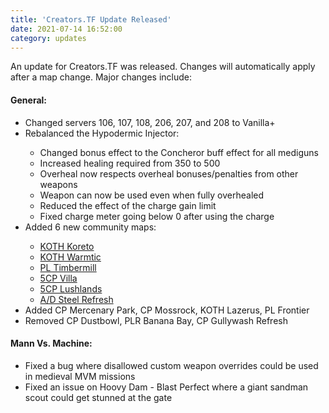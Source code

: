 ```yaml
---
title: 'Creators.TF Update Released'
date: 2021-07-14 16:52:00
category: updates
---
```


<p>An update for Creators.TF was released. Changes will automatically apply after a map change. Major changes include:</p>
<h4>General:</h4>
<ul>
<li>Changed servers 106, 107, 108, 206, 207, and 208 to Vanilla+</li>
<li>Rebalanced the Hypodermic Injector:</li>
<ul>
<li>Changed bonus effect to the Concheror buff effect for all mediguns</li>
<li>Increased healing required from 350 to 500</li>
<li>Overheal now respects overheal bonuses/penalties from other weapons</li>
<li>Weapon can now be used even when fully overhealed</li>
<li>Reduced the effect of the charge gain limit</li>
<li>Fixed charge meter going below 0 after using the charge</li>
</ul>
<li>Added 6 new community maps:</li>
<ul>
<li><a href='https://steamcommunity.com/sharedfiles/filedetails/?id=2108259108' target='_blank'>KOTH Koreto</a></li>
<li><a href='https://steamcommunity.com/sharedfiles/filedetails/?id=2443241140' target='_blank'>KOTH Warmtic</a></li>
<li><a href='https://steamcommunity.com/sharedfiles/filedetails/?id=454304371' target='_blank'>PL Timbermill</a></li>
<li><a href='https://steamcommunity.com/sharedfiles/filedetails/?id=2113052569' target='_blank'>5CP Villa</a></li>
<li><a href='https://steamcommunity.com/sharedfiles/filedetails/?id=1631828718' target='_blank'>5CP Lushlands</a></li>
<li><a href='https://steamcommunity.com/sharedfiles/filedetails/?id=2108259108' target='_blank'>A/D Steel Refresh</a></li>
</ul>
<li>Added CP Mercenary Park, CP Mossrock, KOTH Lazerus, PL Frontier</li>
<li>Removed CP Dustbowl, PLR Banana Bay, CP Gullywash Refresh</li>
</ul>

<h4>Mann Vs. Machine:</h4>
<ul>
<li>Fixed a bug where disallowed custom weapon overrides could be used in medieval MVM missions</li>
<li>Fixed an issue on Hoovy Dam - Blast Perfect where a giant sandman scout could get stunned at the gate</li>
</ul>
